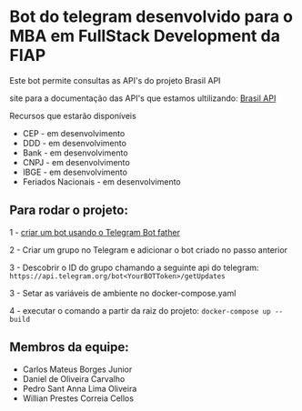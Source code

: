 # Bot do telegram desenvolvido para o MBA em FullStack Development da FIAP

Este bot permite consultas as API's do projeto Brasil API

site para a documentação das API's que estamos ultilizando:
[Brasil API](https://brasilapi.com.br/docs) 

Recursos que estarão disponíveis

 - CEP - em desenvolvimento
 - DDD - em desenvolvimento
 - Bank - em desenvolvimento
 - CNPJ - em desenvolvimento
 - IBGE - em desenvolvimento
 - Feriados Nacionais - em desenvolvimento

## Para rodar o projeto:

1 - [criar um bot usando o Telegram Bot father](https://core.telegram.org/bots)

2 - Criar um grupo no Telegram  e adicionar o bot criado no passo anterior

3 - Descobrir o ID do grupo chamando a seguinte api do telegram: `` https://api.telegram.org/bot<YourBOTToken>/getUpdates`` 

3 - Setar as variáveis de ambiente no docker-compose.yaml

4 - executar o comando a partir da raiz do projeto:
    ``
      docker-compose up --build
    ``


## Membros da equipe:

 - Carlos Mateus Borges Junior
 - Daniel de Oliveira Carvalho
 - Pedro Sant Anna Lima Oliveira   
 - Willian Prestes Correia Cellos

